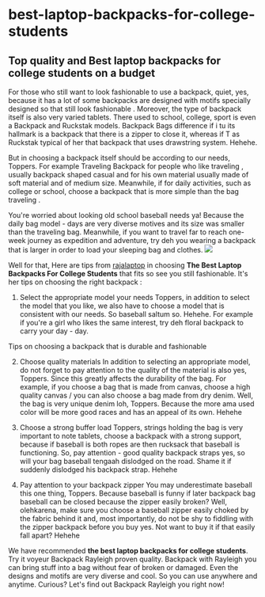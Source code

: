 # best-laptop-backpacks-for-college-students
<h2>Top quality and Best laptop backpacks for college students on a budget</h2>


For those who still want to look fashionable to use a backpack, quiet, yes, because it has a lot of some backpacks are designed with motifs specially designed so that still look fashionable . Moreover, the type of backpack itself is also very varied tablets. There used to school, college, sport is even a Backpack and Ruckstak models. Backpack Bags difference if  i tu its hallmark is a backpack that there is a zipper to close it, whereas if T as Ruckstak typical of her that backpack that uses drawstring system. Hehehe.

But in choosing a backpack itself should be according to our needs, Toppers. For example Traveling Backpack for people who like traveling , usually backpack shaped casual and for his own material usually made of soft material and of medium size. Meanwhile, if for daily activities, such as college or school, choose a backpack that is more simple than the bag traveling .

You're worried about looking old school baseball needs ya! Because the daily bag model - days are very diverse motives and its size was smaller than the traveling bag. Meanwhile, if you want to travel far to reach one-week journey as expedition and adventure, try deh you wearing a backpack that is larger in order to load your sleeping bag and clothes.
<img src="http://1.bp.blogspot.com/-O2Q9_nAvmo8/U_TrcZsdlQI/AAAAAAAAAK0/t0KOMd5sc2g/s1600/Orange%2Band%2Bblue1.jpg" />

Well for that, Here are tips from <a href="http://rajalaptop.com/college-laptop-backpacks/">rajalaptop</a> in choosing <strong>The Best Laptop Backpacks For College Students</strong> that fits so see you still fashionable. It's her tips on choosing the right backpack :

1. Select the appropriate model your needs
Toppers, in addition to select the model that you like, we also have to choose a model that is consistent with our needs. So baseball saltum so. Hehehe. For example if you're a girl who likes the same interest, try deh floral backpack to carry your day - day.

Tips on choosing a backpack that is durable and fashionable

2. Choose quality materials
In addition to selecting an appropriate model, do not forget to pay attention to the quality of the material is also yes, Toppers. Since this greatly affects the durability of the bag. For example, if you choose a bag that is made from canvas, choose a high quality canvas / you can also choose a bag made from dry denim. Well, the bag is very unique denim loh, Toppers. Because the more ama used color will be more good races and has an appeal of its own. Hehehe

3. Choose a strong buffer load
Toppers, strings holding the bag is very important to note tablets, choose a backpack with a strong support, because if baseball is both ropes are then rucksack that baseball is functioning. So, pay attention - good quality backpack straps yes, so will your bag baseball tengaah dislodged on the road. Shame it if suddenly dislodged his backpack strap. Hehehe

4. Pay attention to your backpack zipper
You may underestimate baseball this one thing, Toppers. Because baseball is funny if later backpack bag baseball can be closed because the zipper easily broken? Well, olehkarena, make sure you choose a baseball zipper easily choked by the fabric behind it and, most importantly, do not be shy to fiddling with the zipper backpack before you buy yes. Not want to buy it if that easily fall apart? Hehehe

We have recommended <strong>the best laptop backpacks for college students</strong>. Try it voyeur Backpack Rayleigh proven quality. Backpack with Rayleigh you can bring stuff into a bag without fear of broken or damaged. Even the designs and motifs are very diverse and cool. So you can use anywhere and anytime. Curious? Let's find out Backpack Rayleigh you right now!

